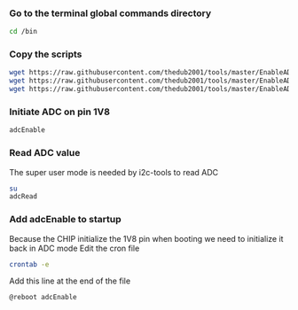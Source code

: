 ### Go to the  terminal global commands directory 

```bash
cd /bin
```
### Copy the scripts

```bash
wget https://raw.githubusercontent.com/thedub2001/tools/master/EnableADCReadOnCHIP/adcEnable
wget https://raw.githubusercontent.com/thedub2001/tools/master/EnableADCReadOnCHIP/adcRead
wget https://raw.githubusercontent.com/thedub2001/tools/master/EnableADCReadOnCHIP/adcReset
```
### Initiate ADC on pin 1V8 

```bash
adcEnable
```
### Read ADC value
The super user mode is needed by i2c-tools to read ADC 
```bash
su
adcRead
```

### Add adcEnable to startup
Because the CHIP initialize the 1V8 pin when booting we need to initialize it back in ADC mode
Edit the cron file
```bash
crontab -e
```
Add this line at the end of the file
```bash
@reboot adcEnable
```
